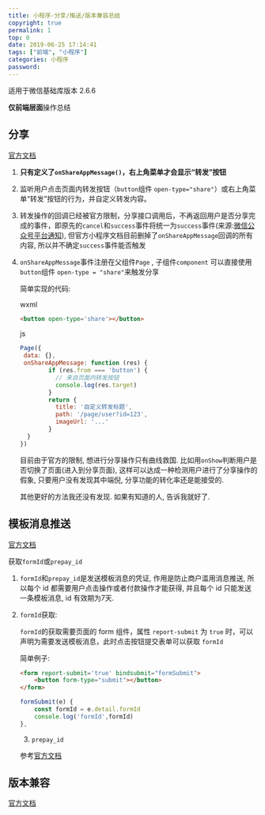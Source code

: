 ```yaml
---
title: 小程序-分享/推送/版本兼容总结
copyright: true
permalink: 1
top: 0
date: 2019-06-25 17:14:41
tags: ["前端", "小程序"]
categories: 小程序
password:
---
```


适用于微信基础库版本 2.6.6

**仅前端层面**操作总结

## 分享

[官方文档](https://developers.weixin.qq.com/miniprogram/dev/reference/api/Page.html#onShareAppMessage-Object-object)

1. **只有定义了`onShareAppMessage()`，右上角菜单才会显示“转发”按钮**

2. 监听用户点击页面内转发按钮（`button`组件 `open-type="share"`）或右上角菜单“转发”按钮的行为，并自定义转发内容。

3. 转发操作的回调已经被官方限制，分享接口调用后，不再返回用户是否分享完成的事件，即原先的`cancel`和`success`事件将统一为`success`事件(来源:[微信公众号平台通知](https://mp.weixin.qq.com/cgi-bin/announce?action=getannouncement&announce_id=11526372695t90Dn&version=&lang=zh_CN&scene=21#wechat_redirect)), 但官方小程序文档目前删掉了`onShareAppMessage`回调的所有内容, 所以并不确定`success`事件能否触发

4. `onShareAppMessage`事件注册在父组件`Page` , 子组件`component` 可以直接使用`button`组件 `open-type = "share"`来触发分享

   <!--more-->

   简单实现的代码: 

   wxml

   ```html
   <button open-type='share'></button>
   ```

   js

   ```js
   Page({
   	data: {},
   	onShareAppMessage: function (res) {
           if (res.from === 'button') {
             // 来自页面内转发按钮
             console.log(res.target)
           }
           return {
             title: '自定义转发标题',
             path: '/page/user?id=123',
             imageUrl: '...' 
           }
     }
   })
   ```

   目前由于官方的限制, 想进行分享操作只有曲线救国. 比如用`onShow`判断用户是否切换了页面(进入到分享页面), 这样可以达成一种检测用户进行了分享操作的假象, 只要用户没有发现其中端倪, 分享功能的转化率还是能接受的. 

   其他更好的方法我还没有发现. 如果有知道的人, 告诉我就好了.

## 模板消息推送

[官方文档](https://developers.weixin.qq.com/miniprogram/dev/framework/open-ability/template-message.html)

获取`formId`或`prepay_id`

1. `formId`和`prepay_id`是发送模板消息的凭证, 作用是防止商户滥用消息推送, 所以每个 id 都需要用户点击操作或者付款操作才能获得, 并且每个 id 只能发送一条模板消息, id 有效期为7天.

2. `formId`获取:

   `formId`的获取需要页面的 form 组件，属性 `report-submit` 为 `true` 时，可以声明为需要发送模板消息，此时点击按钮提交表单可以获取 `formId`

   简单例子:

   ```html
   <form report-submit='true' bindsubmit="formSubmit">
       <button form-type="submit"></button>
   </form>
   ```

   ```js
   formSubmit(e) {
       const formId = e.detail.formId
       console.log('formId',formId)
   },
   ```

   3. `prepay_id`

   参考[官方文档](https://developers.weixin.qq.com/miniprogram/dev/api/open-api/payment/wx.requestPayment.html)

## 版本兼容

[官方文档](https://developers.weixin.qq.com/miniprogram/dev/framework/compatibility.html)

